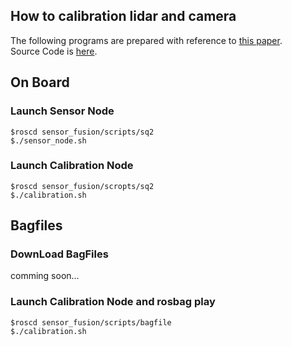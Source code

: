 ## How to calibration lidar and camera
The following programs are prepared with reference to [this paper](https://arxiv.org/pdf/1705.04085.pdf).  
Source Code is [here](http://wiki.ros.org/velo2cam_calibration).

## On Board

### Launch Sensor Node
```
$roscd sensor_fusion/scripts/sq2
$./sensor_node.sh
```

### Launch Calibration Node
```
$roscd sensor_fusion/scropts/sq2
$./calibration.sh
```

## Bagfiles

### DownLoad BagFiles
comming soon...

### Launch Calibration Node and rosbag play
```
$roscd sensor_fusion/scripts/bagfile
$./calibration.sh
```
